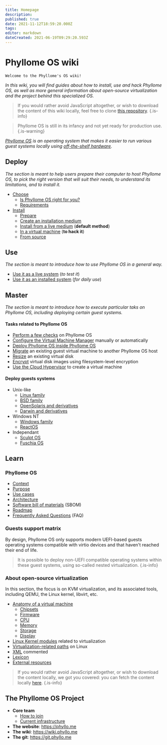 ```yaml
---
title: Homepage
description: 
published: true
date: 2021-11-12T18:59:20.000Z
tags: 
editor: markdown
dateCreated: 2021-06-19T09:29:20.593Z
---
```


# Phyllome OS wiki

`Welcome to the Phyllome's OS wiki! `

*In this wiki, you will find guides about how to install, use and hack Phyllome OS, as well as more general information about open-source virtualization and the project behind this specialized OS.*

> If you would rather avoid JavaScript altogether, or wish to download the content of this wiki locally, feel free to clone [this repository](https://github.com/PhyllomeOS/wiki).
{.is-info}

> Phyllome OS is still in its infancy and not yet ready for production use.
{.is-warning}

*[Phyllome OS](https://phyllo.me/) is an operating system that makes it easier to run various guest systems locally using [off-the-shelf hardware](https://wiki.phyllo.me/deploy/choose/requirements).*

## Deploy

*The section is meant to help users prepare their computer to host Phyllome OS, to pick the right version that will suit their needs, to understand its limitations, and to install it.*

* [Choose](/deploy/choose)
	* [Is Phyllome OS right for you?](/deploy/choose/phyllomeos)
  * [Requirements](/deploy/choose/requirements)
* [Install](/deploy/install)
  * [Prepare](/deploy/install/prepare)
  * [Create an installation medium](/deploy/install/medium)
  * [Install from a live medium](/deploy/install/live) (**default method**)
  * [In a virtual machine](/deploy/install/vm) (**to hack it**)
  * [From source](/deploy/install/source)

## Use

*The section is meant to introduce how to use Phyllome OS in a general way.*

* [Use it as a live system](/use/live) (*to test it*)
* [Use it as an installed system](/use/disk) (*for daily use*)

## Master

*The section is meant to introduce how to execute particular taks on Phyllome OS, including deploying certain guest systems.*

#### Tasks related to Phyllome OS

* [Perform a few checks](/tasks/checks) on Phyllome OS
* [Configure the Virtual Machine Manager](/tasks/virt-manager) manually or automatically
* [Deploy Phyllome OS inside Phyllome OS](/tasks/inception) 
* [Migrate](/tasks/migrate) an existing guest virtual machine to another Phyllome OS host
* [Resize](/tasks/resize) an existing virtual disk
* [Encrypt](/tasks/encrypt) virtual disk images using filesystem-level encryption
* [Use the Cloud Hypervisor](/tasks/cloud-hypervisor) to create a virtual machine

#### Deploy guests systems

* Unix-like
	* [Linux family](/guests/linux)
  * [BSD family](/guests/bsd)
  * [OpenSolaris and derivatives](/guests/opensolaris)
  * [Darwin and derivatives](/guests/darwin)
* Windows NT
	* [Windows family](/guests/windows)
  * [ReactOS](/guests/reactos)
* Independant
	* [Sculpt OS](/guests/sculpt-os)
  * [Fuschia OS](/guests/fuschia-os)

## Learn

### Phyllome OS 

* [Context](/phyllomeos/context)
* [Purpose](/phyllomeos/purpose)
* [Use cases](/phyllomeos/use-cases)
* [Architecture](/phyllomeos/architecture)
* [Software bill of materials](/phyllomeos/sbom) (SBOM)
* [Roadmap](/phyllomeos/roadmap)
* [Frequently Asked Questions](/phyllomeos/faq) (FAQ)

### Guests support matrix

By design, Phyllome OS only supports modern UEFI-based guests operating systems compatible with virtio devices and that haven't reached their end of life. 

> It is possible to deploy non-UEFI compatible operating systems within these guest systems, using so-called nested virtualization.
{.is-info}

### About open-source virtualization

In this section, the focus is on KVM virtualization, and its associated tools, including QEMU, the Linux kernel, libvirt, etc. 

* [Anatomy of a virtual machine](/virtualization/vm)
	* [Chipsets](/virtualization/chipset)
  * [Firmware](/virtualization/firmware)
  * [CPU](/virtualization/cpu)
  * [Memory](/virtualization/memory)
  * [Storage](/virtualization/storage)
  * [Display](/virtualization/display)
* [Linux Kernel modules](/kernel_modules) related to virtualization
* [Virtualization-related paths](/linux-paths) on Linux
* [XML](/xml) commented 
* [Lexicon](/lexicon) 
* [External resources](/resources)

> If you would rather avoid JavaScript altogether, or wish to download the content locally, we got you covered: you can fetch the content locally [here](https://git.phyllo.me/home/wiki).
{.is-info}

## The Phyllome OS Project

*  **Core team**
   * [How to join](/join)
   * [Current infrastructure](/infrastructure)
* **The website**: https://phyllo.me
* **The wiki**: https://wiki.phyllo.me
* **The git**: https://git.phyllo.me